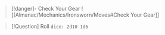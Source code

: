 > [!danger]- Check Your Gear 
> ![[Almanac/Mechanics/Ironsworn/Moves#Check Your Gear]]

> [!Question] Roll
> `dice: 2d10 1d6`